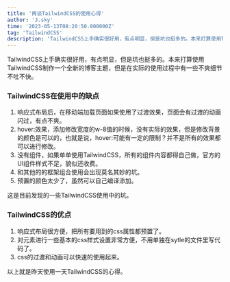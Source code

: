 ```yaml
---
title: '再谈TailwindCSS的使用心得'
author: 'J.sky'
time: '2023-05-13T08:20:50.000000Z'
tag: 'TailwindCSS'
description: 'TailwindCSS上手确实很好用，有点明显，但是坑也挺多的。本来打算使用TailwindCSS制作一个全新的博客主题，但是在实际的使用过程中有一些不爽细节不吐不快。'
---
```


TailwindCSS上手确实很好用，有点明显，但是坑也挺多的。本来打算使用TailwindCSS制作一个全新的博客主题，但是在实际的使用过程中有一些不爽细节不吐不快。

### TailwindCSS在使用中的缺点

1. 响应式布局后，在移动端加载页面如果使用了过渡效果，页面会有过渡的动画闪过，有点不爽。
2. hover:效果，添加修改宽度的w-8值的时候，没有实际的效果，但是修改背景的颜色是可以的，也就是说，hover:可能有一定的限制？并不是所有的效果都可以进行修改。
3. 没有组件，如果单单使用TailwindCSS，所有的组件内容都得自己做，官方的UI组件样式不足，貌似还收费。
4. 和其他的的框架组合使用会出现莫名其妙的坑。
5. 预置的颜色太少了，虽然可以自己编译添加。

这是目前发现的一些TailwindCSS使用中的坑。

### TailwindCSS的优点

1. 响应式布局很方便，把所有要用到的css属性都预置了。
2. 对元素进行一些基本的css样式设置非常方便，不用单独在sytle的文件里写代码了。
3. css的过渡和动画可以快速的使用起来。

以上就是昨天使用一天TailwindCSS的心得。